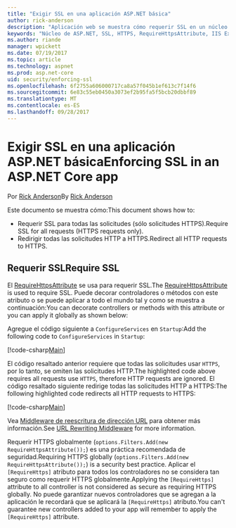 ```yaml
---
title: "Exigir SSL en una aplicación ASP.NET básica"
author: rick-anderson
description: "Aplicación web se muestra cómo requerir SSL en un núcleo de ASP.NET"
keywords: "Núcleo de ASP.NET, SSL, HTTPS, RequireHttpsAttribute, IIS Express"
ms.author: riande
manager: wpickett
ms.date: 07/19/2017
ms.topic: article
ms.technology: aspnet
ms.prod: asp.net-core
uid: security/enforcing-ssl
ms.openlocfilehash: 6f2755a606000717ca8a57f045b1ef613c7f14f6
ms.sourcegitcommit: 6e83c55eb0450a3073ef2b95fa5f5bcb20dbbf89
ms.translationtype: MT
ms.contentlocale: es-ES
ms.lasthandoff: 09/28/2017
---
```

# <a name="enforcing-ssl-in-an-aspnet-core-app"></a><span data-ttu-id="98074-104">Exigir SSL en una aplicación ASP.NET básica</span><span class="sxs-lookup"><span data-stu-id="98074-104">Enforcing SSL in an ASP.NET Core app</span></span>

<span data-ttu-id="98074-105">Por [Rick Anderson](https://twitter.com/RickAndMSFT)</span><span class="sxs-lookup"><span data-stu-id="98074-105">By [Rick Anderson](https://twitter.com/RickAndMSFT)</span></span>

<span data-ttu-id="98074-106">Este documento se muestra cómo:</span><span class="sxs-lookup"><span data-stu-id="98074-106">This document shows how to:</span></span>

- <span data-ttu-id="98074-107">Requerir SSL para todas las solicitudes (sólo solicitudes HTTPS).</span><span class="sxs-lookup"><span data-stu-id="98074-107">Require SSL for all requests (HTTPS requests only).</span></span>
- <span data-ttu-id="98074-108">Redirigir todas las solicitudes HTTP a HTTPS.</span><span class="sxs-lookup"><span data-stu-id="98074-108">Redirect all HTTP requests to HTTPS.</span></span>

## <a name="require-ssl"></a><span data-ttu-id="98074-109">Requerir SSL</span><span class="sxs-lookup"><span data-stu-id="98074-109">Require SSL</span></span>

<span data-ttu-id="98074-110">El [RequireHttpsAttribute](https://docs.microsoft.com/aspnet/core/api/microsoft.aspnetcore.mvc.requirehttpsattribute) se usa para requerir SSL.</span><span class="sxs-lookup"><span data-stu-id="98074-110">The [RequireHttpsAttribute](https://docs.microsoft.com/aspnet/core/api/microsoft.aspnetcore.mvc.requirehttpsattribute) is used to require SSL.</span></span> <span data-ttu-id="98074-111">Puede decorar controladores o métodos con este atributo o se puede aplicar a todo el mundo tal y como se muestra a continuación:</span><span class="sxs-lookup"><span data-stu-id="98074-111">You can decorate controllers or methods with this attribute or you can apply it globally as shown below:</span></span>

<span data-ttu-id="98074-112">Agregue el código siguiente a `ConfigureServices` en `Startup`:</span><span class="sxs-lookup"><span data-stu-id="98074-112">Add the following code to `ConfigureServices` in `Startup`:</span></span>

[!code-csharp[Main](authentication/accconfirm/sample/WebApp1/Startup.cs?name=snippet2&highlight=4-)]

<span data-ttu-id="98074-113">El código resaltado anterior requiere que todas las solicitudes usar `HTTPS`, por lo tanto, se omiten las solicitudes HTTP.</span><span class="sxs-lookup"><span data-stu-id="98074-113">The highlighted code above requires all requests use `HTTPS`, therefore HTTP requests are ignored.</span></span> <span data-ttu-id="98074-114">El código resaltado siguiente redirige todas las solicitudes HTTP a HTTPS:</span><span class="sxs-lookup"><span data-stu-id="98074-114">The following highlighted code redirects all HTTP requests to HTTPS:</span></span>

[!code-csharp[Main](authentication/accconfirm/sample/WebApp1/Startup.cs?name=snippet_AddRedirectToHttps&highlight=7-)]

<span data-ttu-id="98074-115">Vea [Middleware de reescritura de dirección URL](xref:fundamentals/url-rewriting) para obtener más información.</span><span class="sxs-lookup"><span data-stu-id="98074-115">See [URL Rewriting Middleware](xref:fundamentals/url-rewriting) for more information.</span></span>

<span data-ttu-id="98074-116">Requerir HTTPS globalmente (`options.Filters.Add(new RequireHttpsAttribute());`) es una práctica recomendada de seguridad.</span><span class="sxs-lookup"><span data-stu-id="98074-116">Requiring HTTPS globally (`options.Filters.Add(new RequireHttpsAttribute());`) is a security best practice.</span></span> <span data-ttu-id="98074-117">Aplicar el `[RequireHttps]` atributo para todos los controladores no se considera tan seguro como requerir HTTPS globalmente.</span><span class="sxs-lookup"><span data-stu-id="98074-117">Applying the `[RequireHttps]` attribute to all controller is not considered as secure as requiring HTTPS globally.</span></span> <span data-ttu-id="98074-118">No puede garantizar nuevos controladores que se agregan a la aplicación le recordará que se aplicará la `[RequireHttps]` atributo.</span><span class="sxs-lookup"><span data-stu-id="98074-118">You can't guarantee new controllers added to your app will remember to apply the `[RequireHttps]` attribute.</span></span>
